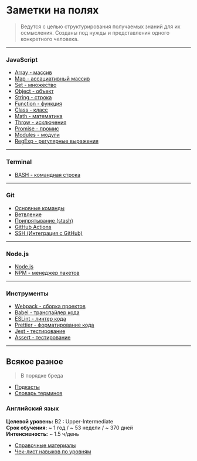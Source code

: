 # Заметки на полях

> Ведутся с целью структурирования получаемых знаний для их осмысления. Созданы под нужды и представления одного конкретного человека.

---

### JavaScript

- [Array - массив](./md/js-array.md)
- [Map - ассациативный массив](./md/js-map.md)
- [Set - множество](./md/js-set.md)
- [Object - объект](./md/js-object.md)
- [String - строка](./md/js-string.md)
- [Function - функция](./md/js-function.md)
- [Class - класс](./md/js-class.md)
- [Math - математика](./md/js-math.md)
- [Throw - исключения](./md/js-throw.md)
- [Promise - промис](./md/js-promise.md)
- [Modules - модули](./md/js-modules.md)
- [RegExp - регулярные выражения](./md/js-regexp.md)

---

### Terminal

- [BASH - командная строка](./md/bash.md)

---

### Git

- [Основные команды](./md/git.md)
- [Ветвление](./md/git-branch.md)
- [Припрятывание (stash)](./md/git-stash.md)
- [GitHub Actions](./md/git-github-actions.md)
- [SSH (Интеграция с GitHub)](./md/git-ssh.md)

---

### Node.js

- [Node.js](./md/node.md)
- [NPM - менеджер пакетов](./md/node-npm.md)

---

### Инструменты

- [Webpack - сборка проектов](./md/npm-webpack.md)
- [Babel - транспайлер кода](./md/npm-babel.md)
- [ESLint - линтер кода](./md/npm-eslint.md)
- [Prettier - форматирование кода](./md/npm-prettier.md)
- [Jest - тестирование](./md/npm-jest.md)
- [Assert - тестирование](./md/npm-assert.md)

---

## Всякое разное

> В порядке бреда

- [Подкасты](./md/notes-podcasts.md)
- [Словарь терминов](./md/notes-dictionary.md)

### Английский язык

**Целевой уровень:** B2 : Upper-Intermediate  
**Срок обучения:** ~ 1 год / ~ 53 недели / ~ 370 дней  
**Интенсивность:** ~ 1.5 ч/день

- [Справочные материалы](./md/eng-sources.md)
- [Чек-лист навыков по уровням](./md/eng-levels.md)
